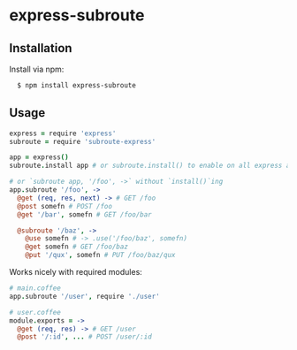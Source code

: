 # express-subroute

## Installation

Install via npm:

```bash
  $ npm install express-subroute
```

## Usage

```coffee
express = require 'express'
subroute = require 'subroute-express'

app = express()
subroute.install app # or subroute.install() to enable on all express apps

# or `subroute app, '/foo', ->` without `install()`ing
app.subroute '/foo', ->
  @get (req, res, next) -> # GET /foo
  @post somefn # POST /foo
  @get '/bar', somefn # GET /foo/bar

  @subroute '/baz', ->
    @use somefn # -> .use('/foo/baz', somefn)
    @get somefn # GET /foo/baz
    @put '/qux', somefn # PUT /foo/baz/qux
```

Works nicely with required modules:

```coffee
# main.coffee
app.subroute '/user', require './user'

# user.coffee
module.exports = ->
  @get (req, res) -> # GET /user
  @post '/:id', ... # POST /user/:id

```

